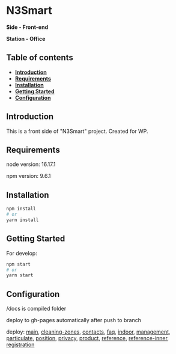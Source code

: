 # N3Smart

**Side - Front-end**

**Station - Office**

## Table of contents
- **[Introduction](#introduction)**
- **[Requirements](#requirements)**
- **[Installation](#installation)**
- **[Getting Started](#getting-started)**
- **[Configuration](#configuration)**

<h2 id="introduction">Introduction</h2>

This is a front side of "N3Smart" project. Created for WP.

<h2 id="requirements">Requirements</h2>

node version: 16.17.1

npm version: 9.6.1

<h2 id="installation">Installation</h2>

```bash
npm install
# or
yarn install
```

<h2 id="getting-started">Getting Started</h2>

For develop:

```bash
npm start
# or
yarn start
```

<h2 id="configuration">Configuration</h2>

/docs is compiled folder

deploy to gh-pages automatically after push to branch

deploy:
[main](https://presto-agency.github.io/N3Smart/),
[cleaning-zones](https://presto-agency.github.io/N3Smart/cleaning-zones.html),
[contacts](https://presto-agency.github.io/N3Smart/contacts.html),
[faq](https://presto-agency.github.io/N3Smart/faq.html),
[indoor](https://presto-agency.github.io/N3Smart/indoor.html),
[management](https://presto-agency.github.io/N3Smart/management.html),
[particulate](https://presto-agency.github.io/N3Smart/particulate.html),
[position](https://presto-agency.github.io/N3Smart/position.html),
[privacy](https://presto-agency.github.io/N3Smart/privacy.html),
[product](https://presto-agency.github.io/N3Smart/product.html),
[reference](https://presto-agency.github.io/N3Smart/reference.html),
[reference-inner](https://presto-agency.github.io/N3Smart/reference-inner.html),
[registration](https://presto-agency.github.io/N3Smart/registration.html)
